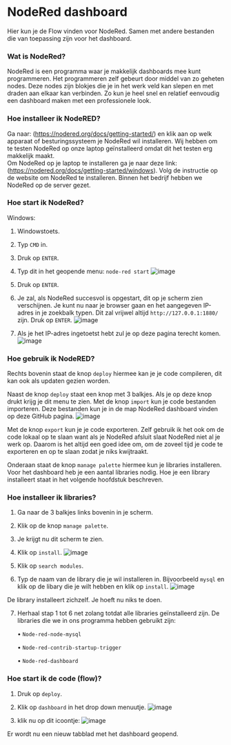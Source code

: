 # NodeRed dashboard
Hier kun je de Flow vinden voor NodeRed. Samen met andere bestanden die van toepassing zijn voor het dashboard. 

### Wat is NodeRed?
NodeRed is een programma waar je makkelijk dashboards mee kunt programmeren. Het programmeren zelf gebeurt door middel van zo geheten nodes. Deze nodes zijn blokjes die je in het werk veld kan slepen en met draden aan elkaar kan verbinden. Zo kun je heel snel en relatief eenvoudig een dashboard maken met een professionele look.  

### Hoe installeer ik NodeRED?
Ga naar: (https://nodered.org/docs/getting-started/) en klik aan op welk apparaat of besturingssysteem je NodeRed wil installeren. Wij hebben om te testen NodeRed op onze laptop geïnstalleerd omdat dit het testen erg makkelijk maakt.  
Om NodeRed op je laptop te installeren ga je naar deze link: (https://nodered.org/docs/getting-started/windows). Volg de instructie op de website om NodeRed te installeren. 
Binnen het bedrijf hebben we NodeRed op de server gezet. 

### Hoe start ik NodeRed?
Windows: 
1.	Windowstoets.
2.	Typ ```CMD``` in.
3.	Druk op ```ENTER```.
4.	Typ dit in het geopende menu: ```node-red start``` 
![image](https://user-images.githubusercontent.com/44370997/146731288-19c82b58-633a-4650-ae52-49d8deb18e15.png)

5.	Druk op ```ENTER```.
6.	Je zal, als NodeRed succesvol is opgestart, dit op je scherm zien verschijnen. Je kunt nu naar je browser gaan en het aangegeven IP-adres in je zoekbalk typen. Dit zal          vrijwel altijd ```http://127.0.0.1:1880/``` zijn. Druk op ```ENTER```. 
![image](https://user-images.githubusercontent.com/44370997/146731370-53c516f7-e703-46cb-98f9-e1ee01a85a7d.png)

7.	Als je het IP-adres ingetoetst hebt zul je op deze pagina terecht komen. 
![image](https://user-images.githubusercontent.com/44370997/146731422-f5e5d1ec-036b-466e-8cdb-59ea93cdb782.png)

### Hoe gebruik ik NodeRED?
Rechts bovenin staat de knop ```deploy``` hiermee kan je je code compileren, dit kan ook als updaten gezien worden. 

Naast de knop ```deploy``` staat een knop met 3 balkjes. Als je op deze knop drukt krijg je dit menu te zien. Met de knop ```import``` kun je code bestanden importeren. Deze bestanden kun je in de map NodeRed dashboard vinden op deze GitHub pagina. 
![image](https://user-images.githubusercontent.com/44370997/146731473-fa034523-652b-434f-9936-b4cc479d6b49.png)

Met de knop ```export``` kun je je code exporteren. Zelf gebruik ik het ook om de code lokaal op te slaan want als je NodeRed afsluit slaat NodeRed niet al je werk op. Daarom is het altijd een goed idee om, om de zoveel tijd je code te exporteren en op te slaan zodat je niks kwijtraakt.

Onderaan staat de knop ```manage palette``` hiermee kun je libraries installeren. Voor het dashboard heb je een aantal libraries nodig.   Hoe je een library installeert staat in het volgende hoofdstuk beschreven.

### Hoe installeer ik libraries?
1.	Ga naar de 3 balkjes links bovenin in je scherm. 
2.	Klik op de knop ```manage palette```.
3.	Je krijgt nu dit scherm te zien. 

4.	Klik op ```install```.
![image](https://user-images.githubusercontent.com/44370997/146731679-e7d05bcb-1e9f-40fc-bf45-30269bb4a2e9.png)

5.	Klik op ```search modules```.

6.	Typ de naam van de library die je wil installeren in. Bijvoorbeeld ```mysql``` en klik op de libary die je wilt hebben en klik op ```install```. 
![image](https://user-images.githubusercontent.com/44370997/146731701-1d7090f5-ec6c-4cb2-97f9-a47a3b924daf.png)

 
De library installeert zichzelf. Je hoeft nu niks te doen.

7.	Herhaal stap 1 tot 6 net zolang totdat alle libraries geïnstalleerd zijn. 
    De libraries die we in ons programma hebben gebruikt zijn:

     •	```Node-red-node-mysql```
 
     •	```Node-red-contrib-startup-trigger```

     •	```Node-red-dashboard```

### Hoe start ik de code (flow)?
1.	Druk op ```deploy```.
2.	Klik op ```dashboard``` in het drop down menuutje. 
![image](https://user-images.githubusercontent.com/44370997/146731757-25df262f-3648-40fe-ad7e-1e1e164a2a23.png)

3.	klik nu op dit icoontje:
![image](https://user-images.githubusercontent.com/44370997/146731789-007ba798-0588-4700-8abf-2c1f1aa6a468.png)

Er wordt nu een nieuw tabblad met het dashboard geopend. 
